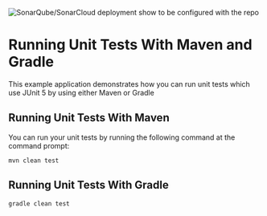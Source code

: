 ![SonarQube/SonarCloud deployment show to be configured with the repo](https://imgur.com/a/2ibw5pe)
# Running Unit Tests With Maven and Gradle

This example application demonstrates how you can run unit tests which use JUnit 5 by using
either Maven or Gradle

## Running Unit Tests With Maven

You can run your unit tests by running the following command at the command prompt:

    mvn clean test   

## Running Unit Tests With Gradle

    gradle clean test 
